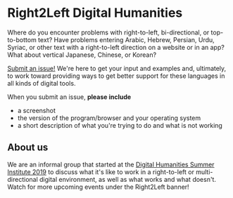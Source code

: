 # Right2Left Digital Humanities
Where do you encounter problems with right-to-left, bi-directional, or top-to-bottom text? Have problems entering Arabic, Hebrew, Persian, Urdu, Syriac, or other text with a right-to-left direction on a website or in an app? What about vertical Japanese, Chinese, or Korean?

[Submit an issue!](https://github.com/right2leftdh/right2leftdh.github.io/issues/new) We're here to get your input and examples and, ultimately, to work toward providing ways to get better support for these languages in all kinds of digital tools.

When you submit an issue, **please include** 
 - a screenshot
 - the version of the program/browser and your operating system
 - a short description of what you're trying to do and what is not working
 
## About us
We are an informal group that started at the [Digital Humanities Summer Institute 2019](http://dhsi.org/) to discuss what it's like to work in a right-to-left or multi-directional digital environment, as well as what works and what doesn't. Watch for more upcoming events under the Right2Left banner!
